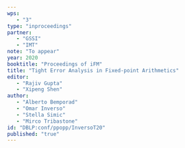 ```yaml
---
wps: 
   - "3"
type: "inproceedings"
partner: 
   - "GSSI"
   - "IMT"
note: "To appear"
year: 2020
booktitle: "Proceedings of iFM"
title: "Tight Error Analysis in Fixed-point Arithmetics"
editor: 
   - "Rajiv Gupta"
   - "Xipeng Shen"
author: 
   - "Alberto Bemporad"
   - "Omar Inverso"
   - "Stella Simic"
   - "Mirco Tribastone"
id: "DBLP:conf/ppopp/InversoT20"
published: "true"
---
```

